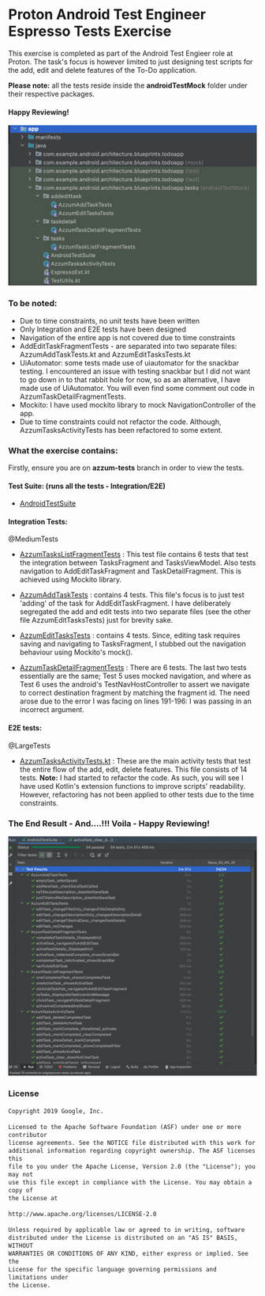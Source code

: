 # Proton Android Test Engineer Espresso Tests Exercise

This exercise is completed as part of the Android Test Engieer role at Proton. 
The task's focus is however limited to just designing test scripts for the add, edit and delete features of the To-Do application.

**Please note:** all the tests reside inside the **androidTestMock** folder under their respective packages.

#### Happy Reviewing!

![alt text](https://github.com/azzumw/architecture-samples-azm/blob/azzum-tests/test_files.png "Test Files")

### To be noted:
- Due to time constraints, no unit tests have been written
- Only Integration and E2E tests have been designed
- Navigation of the entire app is not covered due to time constraints
- AddEditTaskFragmentTests - are separated into two separate files: AzzumAddTaskTests.kt and AzzumEditTasksTests.kt
- UiAutomator: some tests made use of uiautomator for the snackbar testing. I encountered an issue with testing snackbar but I did not want to go down in to that rabbit hole for now, so as an alternative, I have made use of UiAutomator. You will even find some comment out code in AzzumTaskDetailFragmentTests. 
- Mockito: I have used mockito library to mock NavigationController of the app. 
- Due to time constraints could not refactor the code. Although, AzzumTasksActivityTests has been refactored to some extent. 


### What the exercise contains: 
Firstly, ensure you are on **azzum-tests** branch in order to view the tests. 

#### Test Suite: (runs all the tests - Integration/E2E)
- [AndroidTestSuite](https://github.com/azzumw/architecture-samples-azm/blob/azzum-tests/app/src/androidTestMock/java/com/example/android/architecture/blueprints/todoapp/tasks/AndroidTestSuite.kt) 

#### Integration Tests: 
@MediumTests

- [AzzumTasksListFragmentTests](https://github.com/azzumw/architecture-samples-azm/blob/azzum-tests/app/src/androidTestMock/java/com/example/android/architecture/blueprints/todoapp/tasks/tasks/AzzumTaskListFragmentTests.kt) : This test file contains 6 tests that test the integration between TasksFragment and TasksViewModel. Also tests navigation to AddEditTaskFragment and TaskDetailFragment. This is achieved using Mockito library. 

- [AzzumAddTaskTests](https://github.com/azzumw/architecture-samples-azm/blob/azzum-tests/app/src/androidTestMock/java/com/example/android/architecture/blueprints/todoapp/tasks/addedittask/AzzumAddTaskTests.kt) : contains 4 tests. This file's focus is to just test 'adding' of the task for AddEditTaskFragment. I have deliberately segregated the add and edit tests into two separate files (see the other file AzzumEditTasksTests) just for brevity sake. 

- [AzzumEditTasksTests](https://github.com/azzumw/architecture-samples-azm/blob/azzum-tests/app/src/androidTestMock/java/com/example/android/architecture/blueprints/todoapp/tasks/addedittask/AzzumEditTasksTests.kt) : contains 4 tests. Since, editing task requires saving and navigating to TasksFragment, I stubbed out the navigation behaviour using Mockito's mock(). 

- [AzzumTaskDetailFragmentTests](https://github.com/azzumw/architecture-samples-azm/blob/azzum-tests/app/src/androidTestMock/java/com/example/android/architecture/blueprints/todoapp/tasks/taskdetail/AzzumTaskDetailFragmentTests.kt) : There are 6 tests. The last two tests essentially are the same; Test 5 uses mocked navigation, and where as Test 6 uses the android's TestNavHostController to assert we navigate to correct destination fragment by matching the fragment id. The need arose due to the error I was facing on lines 191-196: I was passing in an incorrect argument. 

#### E2E tests:
@LargeTests

- [AzzumTasksActivityTests.kt](https://github.com/azzumw/architecture-samples-azm/blob/azzum-tests/app/src/androidTestMock/java/com/example/android/architecture/blueprints/todoapp/tasks/AzzumTasksActivityTests.kt) : 
These are the main activity tests that test the entire flow of the add, edit, delete features. This file consists of 14 tests.
**Note:** I had started to refactor the code. As such, you will see I have used Kotlin's extension functions to improve scripts' readability.
However, refactoring has not been applied to other tests due to the time constraints. 


### The End Result - And....!!! Voila - Happy Reviewing!
![alt text](https://github.com/azzumw/architecture-samples-azm/blob/azzum-tests/alll_tests_passed.png "Tests Passed")


### License


```
Copyright 2019 Google, Inc.

Licensed to the Apache Software Foundation (ASF) under one or more contributor
license agreements. See the NOTICE file distributed with this work for
additional information regarding copyright ownership. The ASF licenses this
file to you under the Apache License, Version 2.0 (the "License"); you may not
use this file except in compliance with the License. You may obtain a copy of
the License at

http://www.apache.org/licenses/LICENSE-2.0

Unless required by applicable law or agreed to in writing, software
distributed under the License is distributed on an "AS IS" BASIS, WITHOUT
WARRANTIES OR CONDITIONS OF ANY KIND, either express or implied. See the
License for the specific language governing permissions and limitations under
the License.
```
